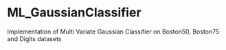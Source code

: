 # ML_GaussianClassifier
Implementation of Multi Variate Gaussian Classifier on Boston50, Boston75 and Digits datasets

